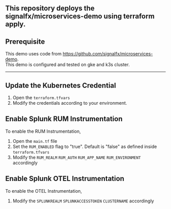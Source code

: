
This repository deploys the signalfx/microservices-demo using terraform apply. 
---

## Prerequisite
This demo uses code from https://github.com/signalfx/microservices-demo.   
This demo is configured and tested on gke and k3s cluster. 

---
## Update the Kubernetes Credential 

1. Open the `terraform.tfvars`
2. Modify the credentials according to your environment.

## Enable Splunk RUM Instrumentation

To enable the RUM Instrumentation, 

1. Open the `main.tf` file
2. Set the `RUM_ENABLED` flag to "true". Default is "false" as defined inside `terraform.tfvars`
3. Modify the `RUM_REALM` `RUM_AUTH` `RUM_APP_NAME` `RUM_ENVIRONMENT` accordingly


## Enable Splunk OTEL Instrumentation

To enable the OTEL Instrumentation, 

1. Modify the `SPLUNKREALM` `SPLUNKACCESSTOKEN` `CLUSTERNAME` accordingly 
